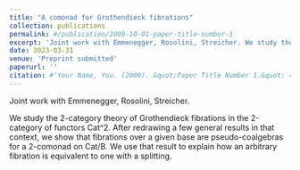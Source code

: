 ```yaml
---
title: "A comonad for Grothendieck fibrations"
collection: publications
permalink: #/publication/2009-10-01-paper-title-number-1
excerpt: 'Joint work with Emmenegger, Rosolini, Streicher. We study the 2-category theory of Grothendieck fibrations in the 2-category of functors Cat^2. After redrawing a few general results in that context, we show that fibrations over a given base are pseudo-coalgebras for a 2-comonad on Cat/B. We use that result to explain how an arbitrary fibration is equivalent to one with a splitting.'
date: 2023-03-31
venue: 'Preprint submitted'
paperurl: ''
citation: #'Your Name, You. (2009). &quot;Paper Title Number 1.&quot; <i>Journal 1</i>. 1(1).'
---
```

Joint work with Emmenegger, Rosolini, Streicher.

We study the 2-category theory of Grothendieck fibrations in the 2-category of functors Cat^2. After redrawing a few general results in that context, we show that fibrations over a given base are pseudo-coalgebras for a 2-comonad on Cat/B. We use that result to explain how an arbitrary fibration is equivalent to one with a splitting.
